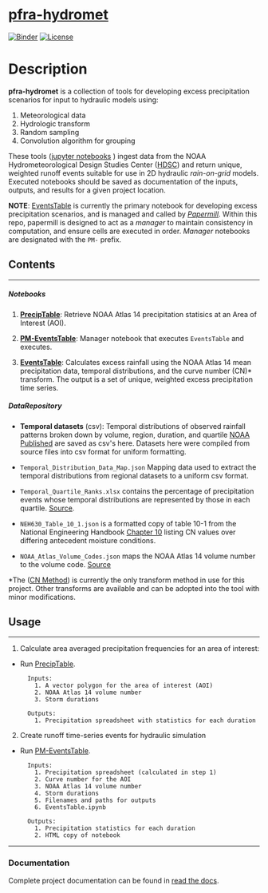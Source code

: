# [pfra-hydromet](https://dewberry.github.io/pfra-hydromet/)

[![Binder](https://mybinder.org/badge_logo.svg)](https://mybinder.org/v2/gh/Dewberry/pfra-hydromet/master)
[![License](https://img.shields.io/badge/License-Apache%202.0-blue.svg)](https://opensource.org/licenses/Apache-2.0)

# Description

__pfra-hydromet__ is a collection of tools for developing excess precipitation scenarios
for input to hydraulic models using:
  1. Meteorological data
  2. Hydrologic transform
  3. Random sampling
  4. Convolution algorithm for  grouping

These tools ([jupyter notebooks](https://jupyter.org/) ) ingest data from the NOAA Hydrometeorological Design Studies Center ([HDSC](https://www.nws.noaa.gov/oh/hdsc/index.html)) and return unique, weighted runoff events suitable for use in 2D hydraulic *rain-on-grid* models. Executed notebooks should
be saved as documentation of the inputs, outputs, and results for a given project location.

__NOTE__: [EventsTable](EventsTable.ipynb) is currently the primary notebook for developing
excess precipitation scenarios, and is managed and called by [*Papermill*](https://pypi.org/project/papermill/).
Within this repo, papermill is designed to act as a *manager* to maintain consistency in computation,
and ensure cells are executed in order. *Manager* notebooks are designated with the `PM-` prefix.


## Contents

---

##### Notebooks

1. [__PrecipTable__](PrecipTable.ipynb): Retrieve NOAA Atlas 14 precipitation statisics
at an Area of Interest (AOI).

2. [__PM-EventsTable__](PM-EventsTable.ipynb): Manager notebook that executes `EventsTable` and executes.

3. [__EventsTable__](EventsTable.ipynb): Calculates excess rainfall using the NOAA Atlas 14 mean precipitation data, temporal distributions, and the curve number (CN)* transform. The output is a set of unique, weighted
excess precipitation time series.

##### DataRepository

 - __Temporal datasets__ (csv): Temporal distributions of observed rainfall patterns broken down by volume, region, duration, and quartile [NOAA Published](https://hdsc.nws.noaa.gov/hdsc/pfds/pfds_temporal.html) are saved as csv's here. Datasets here were compiled from source files into csv format for uniform formatting.

- `Temporal_Distribution_Data_Map.json` Mapping data used to extract the temporal distributions from
regional datasets to a uniform csv format.

- `Temporal_Quartile_Ranks.xlsx` contains the percentage of precipitation events whose temporal distributions are represented by those in each quartile. [Source](https://www.nws.noaa.gov/oh/hdsc/currentpf.html).

- `NEH630_Table_10_1.json` is a formatted copy of table 10-1 from the National Engineering
Handbook [Chapter 10](https://www.wcc.nrcs.usda.gov/ftpref/wntsc/H&H/NEHhydrology/ch10.pdf.) listing
CN values over differing antecedent moisture conditions.

- `NOAA_Atlas_Volume_Codes.json` maps the NOAA Atlas 14 volume number to the volume code. [Source](https://hdsc.nws.noaa.gov/hdsc/pfds/pfds_gis.html)

*The ([CN Method](https://www.nrcs.usda.gov/Internet/FSE_DOCUMENTS/stelprdb1044171.pdf))
is currently the only transform method in use for this project. Other transforms are available
and can be adopted into the tool with minor modifications.


## Usage

---

1. Calculate area averaged precipitation frequencies for an area of interest:

  - Run [PrecipTable](PrecipTable.ipynb).

    ```
      Inputs:
        1. A vector polygon for the area of interest (AOI)
        2. NOAA Atlas 14 volume number
        3. Storm durations

      Outputs:
        1. Precipitation spreadsheet with statistics for each duration

    ```
2. Create runoff time-series events for hydraulic simulation

  - Run [PM-EventsTable](PM-EventsTable.ipynb).

    ```
      Inputs:
        1. Precipitation spreadsheet (calculated in step 1)
        2. Curve number for the AOI
        3. NOAA Atlas 14 volume number
        4. Storm durations
        5. Filenames and paths for outputs
        6. EventsTable.ipynb

      Outputs:
        1. Precipitation statistics for each duration
        2. HTML copy of notebook
    ```



---

### Documentation

Complete project documentation can be found in [read the docs](https://dewberry.github.io/pfra-hydromet/about/).
